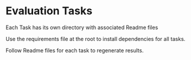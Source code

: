 # Evaluation Tasks

<p>Each Task has its own directory with associated Readme files</p>
<p>Use the requirements file at the root to install dependencies for all tasks.</p>
<p>Follow Readme files for each task to regenerate results.</p>
